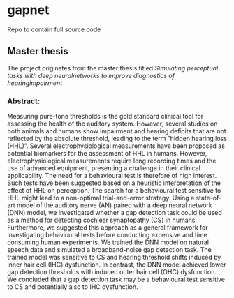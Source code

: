 # gapnet

Repo to contain full source code


## Master thesis

The project originates from the master thesis titled _Simulating perceptual tasks with deep neuralnetworks to improve diagnostics of hearingimpairment_

### Abstract:

Measuring pure-tone thresholds is the gold standard clinical tool for assessing the health of the auditory system. However, several studies on both animals and humans show impairment and hearing deficits that are not reflected by the absolute threshold, leading to the term ”hidden hearing loss (HHL)”. Several electrophysiological measurements have been proposed as potential biomarkers for the assessment of HHL in humans. However, electrophysiological measurements require long recording times and the use of advanced equipment, presenting a challenge in their clinical applicability. The need for a behavioural test is therefore of high interest. Such tests have been suggested based on a heuristic interpretation of the effect of HHL on perception. The search for a behavioural test sensitive to HHL might lead to a non-optimal trial-and-error strategy. Using a state-of-art model of the auditory nerve (AN) paired with a deep neural network (DNN) model, we investigated whether a gap detection task could be used as a method for detecting cochlear synaptopathy (CS) in humans. Furthermore, we suggested this approach as a general framework for investigating behavioural tests before conducting expensive and time consuming human experiments. We trained the DNN model on natural speech data and simulated a broadband-noise gap detection task. The trained model was sensitive to CS and hearing threshold shifts induced by inner hair cell (IHC) dysfunction. In contrast, the DNN model achieved lower gap detection thresholds with induced outer hair cell (OHC) dysfunction. We concluded that a gap detection task may be a behavioural test sensitive to CS and potentially also to IHC dysfunction.
